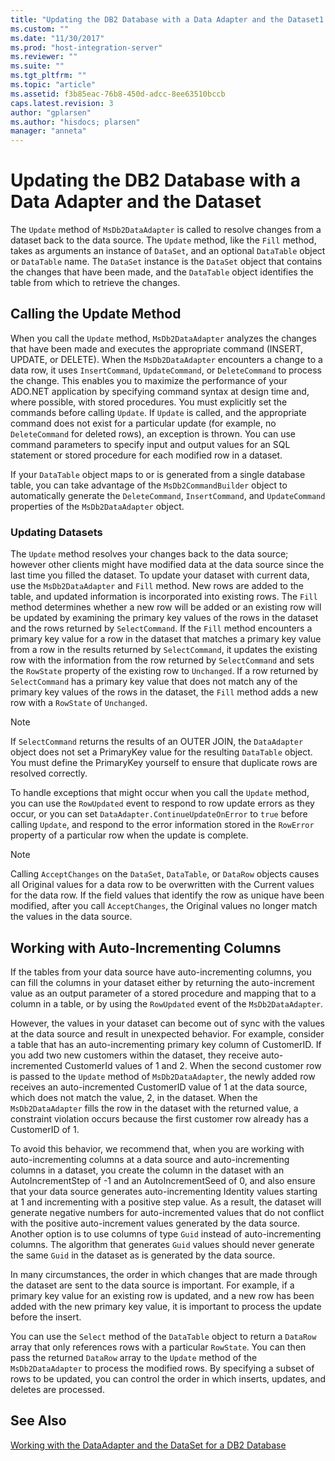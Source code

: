 ```yaml
---
title: "Updating the DB2 Database with a Data Adapter and the Dataset1 | Microsoft Docs"
ms.custom: ""
ms.date: "11/30/2017"
ms.prod: "host-integration-server"
ms.reviewer: ""
ms.suite: ""
ms.tgt_pltfrm: ""
ms.topic: "article"
ms.assetid: f3b85eac-76b8-450d-adcc-8ee63510bccb
caps.latest.revision: 3
author: "gplarsen"
ms.author: "hisdocs; plarsen"
manager: "anneta"
---
```

# Updating the DB2 Database with a Data Adapter and the Dataset
The `Update` method of `MsDb2DataAdapter` is called to resolve changes from a dataset back to the data source. The `Update` method, like the `Fill` method, takes as arguments an instance of `DataSet`, and an optional `DataTable` object or `DataTable` name. The `DataSet` instance is the `DataSet` object that contains the changes that have been made, and the `DataTable` object identifies the table from which to retrieve the changes.  
  
## Calling the Update Method  
 When you call the `Update` method, `MsDb2DataAdapter` analyzes the changes that have been made and executes the appropriate command (INSERT, UPDATE, or DELETE). When the `MsDb2DataAdapter` encounters a change to a data row, it uses `InsertCommand`, `UpdateCommand`, or `DeleteCommand` to process the change. This enables you to maximize the performance of your ADO.NET application by specifying command syntax at design time and, where possible, with stored procedures. You must explicitly set the commands before calling `Update`. If `Update` is called, and the appropriate command does not exist for a particular update (for example, no `DeleteCommand` for deleted rows), an exception is thrown. You can use command parameters to specify input and output values for an SQL statement or stored procedure for each modified row in a dataset.  
  
 If your `DataTable` object maps to or is generated from a single database table, you can take advantage of the `MsDb2CommandBuilder` object to automatically generate the `DeleteCommand`, `InsertCommand`, and `UpdateCommand` properties of the `MsDb2DataAdapter` object.  
  
### Updating Datasets  
 The `Update` method resolves your changes back to the data source; however other clients might have modified data at the data source since the last time you filled the dataset. To update your dataset with current data, use the `MsDb2DataAdapter` and `Fill` method. New rows are added to the table, and updated information is incorporated into existing rows. The `Fill` method determines whether a new row will be added or an existing row will be updated by examining the primary key values of the rows in the dataset and the rows returned by `SelectCommand`. If the `Fill` method encounters a primary key value for a row in the dataset that matches a primary key value from a row in the results returned by `SelectCommand`, it updates the existing row with the information from the row returned by `SelectCommand` and sets the `RowState` property of the existing row to `Unchanged`. If a row returned by `SelectCommand` has a primary key value that does not match any of the primary key values of the rows in the dataset, the `Fill` method adds a new row with a `RowState` of `Unchanged`.  
  
> [!NOTE]
>  If `SelectCommand` returns the results of an OUTER JOIN, the `DataAdapter` object does not set a PrimaryKey value for the resulting `DataTable` object. You must define the PrimaryKey yourself to ensure that duplicate rows are resolved correctly.  
  
 To handle exceptions that might occur when you call the `Update` method, you can use the `RowUpdated` event to respond to row update errors as they occur, or you can set `DataAdapter.ContinueUpdateOnError` to `true` before calling `Update`, and respond to the error information stored in the `RowError` property of a particular row when the update is complete.  
  
> [!NOTE]
>  Calling `AcceptChanges` on the `DataSet`, `DataTable`, or `DataRow` objects causes all Original values for a data row to be overwritten with the Current values for the data row. If the field values that identify the row as unique have been modified, after you call `AcceptChanges`, the Original values no longer match the values in the data source.  
  
## Working with Auto-Incrementing Columns  
 If the tables from your data source have auto-incrementing columns, you can fill the columns in your dataset either by returning the auto-increment value as an output parameter of a stored procedure and mapping that to a column in a table, or by using the `RowUpdated` event of the `MsDb2DataAdapter`.  
  
 However, the values in your dataset can become out of sync with the values at the data source and result in unexpected behavior. For example, consider a table that has an auto-incrementing primary key column of CustomerID. If you add two new customers within the dataset, they receive auto-incremented CustomerId values of 1 and 2. When the second customer row is passed to the `Update` method of `MsDb2DataAdapter`, the newly added row receives an auto-incremented CustomerID value of 1 at the data source, which does not match the value, 2, in the dataset. When the `MsDb2DataAdapter` fills the row in the dataset with the returned value, a constraint violation occurs because the first customer row already has a CustomerID of 1.  
  
 To avoid this behavior, we recommend that, when you are working with auto-incrementing columns at a data source and auto-incrementing columns in a dataset, you create the column in the dataset with an AutoIncrementStep of -1 and an AutoIncrementSeed of 0, and also ensure that your data source generates auto-incrementing Identity values starting at 1 and incrementing with a positive step value. As a result, the dataset will generate negative numbers for auto-incremented values that do not conflict with the positive auto-increment values generated by the data source. Another option is to use columns of type `Guid` instead of auto-incrementing columns. The algorithm that generates `Guid` values should never generate the same `Guid` in the dataset as is generated by the data source.  
  
 In many circumstances, the order in which changes that are made through the dataset are sent to the data source is important. For example, if a primary key value for an existing row is updated, and a new row has been added with the new primary key value, it is important to process the update before the insert.  
  
 You can use the `Select` method of the `DataTable` object to return a `DataRow` array that only references rows with a particular `RowState`. You can then pass the returned `DataRow` array to the `Update` method of the `MsDb2DataAdapter` to process the modified rows. By specifying a subset of rows to be updated, you can control the order in which inserts, updates, and deletes are processed.  
  
## See Also  
 [Working with the DataAdapter and the DataSet for a DB2 Database](../core/working-with-the-dataadapter-and-the-dataset-for-a-db2-database1.md)
